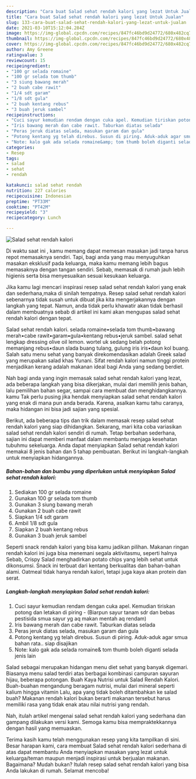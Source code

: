 ```yaml
---
description: "Cara buat Salad sehat rendah kalori yang lezat Untuk Jualan"
title: "Cara buat Salad sehat rendah kalori yang lezat Untuk Jualan"
slug: 133-cara-buat-salad-sehat-rendah-kalori-yang-lezat-untuk-jualan
date: 2021-03-10T15:12:04.284Z
image: https://img-global.cpcdn.com/recipes/847fc46bd9d24772/680x482cq70/salad-sehat-rendah-kalori-foto-resep-utama.jpg
thumbnail: https://img-global.cpcdn.com/recipes/847fc46bd9d24772/680x482cq70/salad-sehat-rendah-kalori-foto-resep-utama.jpg
cover: https://img-global.cpcdn.com/recipes/847fc46bd9d24772/680x482cq70/salad-sehat-rendah-kalori-foto-resep-utama.jpg
author: Amy Greene
ratingvalue: 3
reviewcount: 15
recipeingredient:
- "100 gr selada romaine"
- "100 gr selada tom thumb"
- "3 siung bawang merah"
- "2 buah cabe rawit"
- "1/4 sdt garam"
- "1/8 sdt gula"
- "2 buah kentang rebus"
- "3 buah jeruk sambel"
recipeinstructions:
- "Cuci sayur kemudian rendam dengan cuka apel. Kemudian tiriskan potong dan letakan di piring (Biarpun sayur tanam sdr dan bebas pestisida smua sayur yg aq makan mentah aq rendam)"
- "Iris bawang merah dan cabe rawit. Taburkan diatas selada"
- "Peras jeruk diatas selada, masukan garam dan gula"
- "Potong kentang yg telah direbus. Susun di piring. Aduk-aduk agar smua bahan rata.. siap disajikan"
- "Note: kalo gak ada selada romaine&amp; tom thumb boleh diganti selada jenis lain"
categories:
- Resep
tags:
- salad
- sehat
- rendah

katakunci: salad sehat rendah 
nutrition: 227 calories
recipecuisine: Indonesian
preptime: "PT33M"
cooktime: "PT42M"
recipeyield: "3"
recipecategory: Lunch

---
```



![Salad sehat rendah kalori](https://img-global.cpcdn.com/recipes/847fc46bd9d24772/680x482cq70/salad-sehat-rendah-kalori-foto-resep-utama.jpg)

Di waktu  saat ini , kamu memang dapat memesan masakan jadi tanpa harus repot memasaknya sendiri. Tapi, bagi anda yang mau menyuguhkan masakan eksklusif pada keluarga, maka kamu memang lebih bagus memasaknya dengan tangan sendiri. Sebab, memasak di rumah jauh lebih higienis serta bisa menyesuaikan sesuai kesukaan keluarga.

Jika kamu lagi mencari inspirasi resep salad sehat rendah kalori yang enak dan sederhana,maka di sinilah tempatnya. Resep salad sehat rendah kalori  sebenarnya tidak susah untuk dibuat jika kita mengerjakannya dengan langkah yang tepat. Namun, anda tidak perlu khawatir akan tidak berhasil dalam membuatnya 
sebab di artikel ini kami akan mengupas salad sehat rendah kalori dengan tepat.  

Salad sehat rendah kalori. selada romaine•selada tom thumb•bawang merah•cabe rawit•garam•gula•kentang rebus•jeruk sambel. salad sehat lengkap dressing olive oil lemon. wortel uk sedang belah potong memanjang rebus•daun slada buang tulang, gulung iris iris•daun kol buang. Salah satu menu sehat yang banyak direkomendasikan adalah Greek salad yang merupakan salad khas Yunani. Sifat rendah kalori namun tinggi protein menjadikan kerang adalah makanan ideal bagi Anda yang sedang berdiet.

Nah bagi anda yang ingin memasak salad sehat rendah kalori yang lezat, ada beberapa langkah yang bisa dikerjakan, mulai dari memilih jenis bahan, lalu pemilihan bahan segar, sampai cara membuat dan menghidangkannya. kamu Tak perlu pusing jika hendak menyiapkan salad sehat rendah kalori yang enak di mana pun anda berada. Karena, asalkan kamu  tahu caranya, maka hidangan ini bisa jadi sajian yang spesial.

Berikut, ada beberapa tips dan trik dalam memasak resep salad sehat rendah kalori yang siap dihidangkan. Sekarang, mari kita coba variasikan salad sehat rendah kalori sendiri di rumah. Tetap berbahan sederhana, sajian ini dapat memberi manfaat dalam membantu menjaga kesehatan tubuhmu sekeluarga. Anda dapat menyiapkan Salad sehat rendah kalori memakai 8 jenis bahan dan 5 tahap pembuatan. Berikut ini langkah-langkah untuk menyiapkan hidangannya.

<!--inarticleads1-->

##### Bahan-bahan dan bumbu yang diperlukan untuk menyiapkan Salad sehat rendah kalori:

1. Sediakan 100 gr selada romaine
1. Gunakan 100 gr selada tom thumb
1. Gunakan 3 siung bawang merah
1. Gunakan 2 buah cabe rawit
1. Siapkan 1/4 sdt garam
1. Ambil 1/8 sdt gula
1. Siapkan 2 buah kentang rebus
1. Gunakan 3 buah jeruk sambel


Seperti snack rendah kalori yang bisa kamu jadikan pilihan. Makanan ringan rendah kalori ini juga bisa menemani segala aktivitasmu, seperti halnya Sebab, Crispy Salad menghadirkan potato chips yang lebih sehat untuk dikonsumsi. Snack ini terbuat dari kentang berkualitas dan bahan-bahan alami. Oatmeal tidak hanya rendah kalori, tetapi juga kaya akan protein dan serat. 

<!--inarticleads2-->

##### Langkah-langkah menyiapkan Salad sehat rendah kalori:

1. Cuci sayur kemudian rendam dengan cuka apel. Kemudian tiriskan potong dan letakan di piring - (Biarpun sayur tanam sdr dan bebas pestisida smua sayur yg aq makan mentah aq rendam)
1. Iris bawang merah dan cabe rawit. Taburkan diatas selada
1. Peras jeruk diatas selada, masukan garam dan gula
1. Potong kentang yg telah direbus. Susun di piring. Aduk-aduk agar smua bahan rata.. siap disajikan
1. Note: kalo gak ada selada romaine&amp; tom thumb boleh diganti selada jenis lain


Salad sebagai merupakan hidangan menu diet sehat yang banyak digemari. Biasanya menu salad terdiri atas berbagai kombinasi campuran sayuran hijau, beberapa potongan. Buah Kaya Nutrisi untuk Salad Rendah Kalori. Buah-buahan mengandung beragam nutrisi, mulai dari mineral seperti kalium hingga vitamin Lalu, apa yang tidak boleh ditambahkan ke salad buah? Makanan rendah kalori bukan berarti makanan tersebut harus memiliki rasa yang tidak enak atau nilai nutrisi yang rendah. 

Nah, itulah artikel mengenai  salad sehat rendah kalori  yang sederhana dan gampang dilakukan versi kami. Semoga kamu bisa mempraktekkannya dengan hasil yang memuaskan. 

Terima kasih kamu telah menggunakan resep yang kita tampilkan di sini. Besar harapan kami, cara membuat  Salad sehat rendah kalori sederhana di atas dapat membantu Anda menyiapkan masakan yang lezat untuk keluarga/teman maupun menjadi inspirasi untuk berjualan makanan. Bagaimana? Mudah bukan? Itulah resep salad sehat rendah kalori yang bisa Anda lakukan di rumah. Selamat mencoba!

